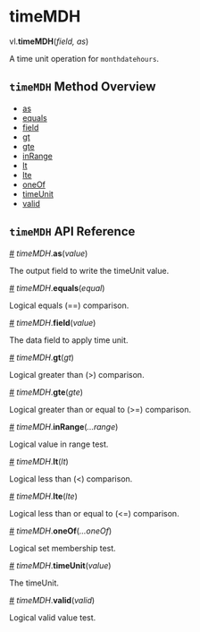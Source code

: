 # timeMDH

vl.<b>timeMDH</b>(<em>field, as</em>)

A time unit operation for <code>monthdatehours</code>.

## <code>timeMDH</code> Method Overview

* <a href="#as">as</a>
* <a href="#equals">equals</a>
* <a href="#field">field</a>
* <a href="#gt">gt</a>
* <a href="#gte">gte</a>
* <a href="#inRange">inRange</a>
* <a href="#lt">lt</a>
* <a href="#lte">lte</a>
* <a href="#oneOf">oneOf</a>
* <a href="#timeUnit">timeUnit</a>
* <a href="#valid">valid</a>

## <code>timeMDH</code> API Reference

<a id="as" href="#as">#</a>
<em>timeMDH</em>.<b>as</b>(<em>value</em>)

The output field to write the timeUnit value.

<a id="equals" href="#equals">#</a>
<em>timeMDH</em>.<b>equals</b>(<em>equal</em>)

Logical equals (==) comparison.

<a id="field" href="#field">#</a>
<em>timeMDH</em>.<b>field</b>(<em>value</em>)

The data field to apply time unit.

<a id="gt" href="#gt">#</a>
<em>timeMDH</em>.<b>gt</b>(<em>gt</em>)

Logical greater than (>) comparison.

<a id="gte" href="#gte">#</a>
<em>timeMDH</em>.<b>gte</b>(<em>gte</em>)

Logical greater than or equal to (>=) comparison.

<a id="inRange" href="#inRange">#</a>
<em>timeMDH</em>.<b>inRange</b>(<em>...range</em>)

Logical value in range test.

<a id="lt" href="#lt">#</a>
<em>timeMDH</em>.<b>lt</b>(<em>lt</em>)

Logical less than (<) comparison.

<a id="lte" href="#lte">#</a>
<em>timeMDH</em>.<b>lte</b>(<em>lte</em>)

Logical less than or equal to (<=) comparison.

<a id="oneOf" href="#oneOf">#</a>
<em>timeMDH</em>.<b>oneOf</b>(<em>...oneOf</em>)

Logical set membership test.

<a id="timeUnit" href="#timeUnit">#</a>
<em>timeMDH</em>.<b>timeUnit</b>(<em>value</em>)

The timeUnit.

<a id="valid" href="#valid">#</a>
<em>timeMDH</em>.<b>valid</b>(<em>valid</em>)

Logical valid value test.

